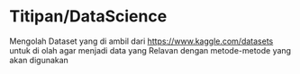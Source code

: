 # Titipan/DataScience
Mengolah Dataset yang di ambil dari https://www.kaggle.com/datasets untuk di olah agar menjadi data yang Relavan dengan metode-metode yang akan digunakan
